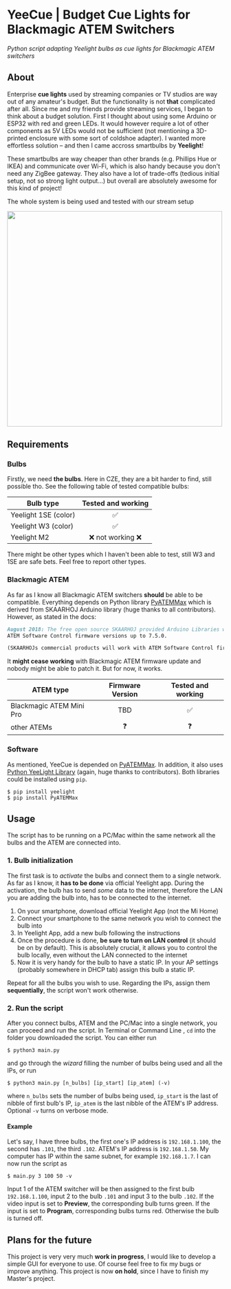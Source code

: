 # YeeCue | Budget Cue Lights for Blackmagic ATEM Switchers
<i>Python script adapting Yeelight bulbs as cue lights for Blackmagic ATEM switchers</i>

## About
Enterprise <b>cue lights</b> used by streaming companies or TV studios are way out of any amateur's budget. But the functionality is not <b>that</b> complicated after all. 
Since me and my friends provide streaming services, I began to think about a budget solution. First I thought about using some Arduino or ESP32 with red 
and green LEDs. It would however require a lot of other components as 5V LEDs would not be sufficient (not mentioning a 3D-printed enclosure with some sort of coldshoe adapter). I wanted more effortless solution – and then I came accross smartbulbs by <b>Yeelight</b>!

These smartbulbs are way cheaper than other brands (e.g. Phillips Hue or IKEA) and communicate over Wi-Fi, which is also handy because you don't need any ZigBee gateway. They also have a lot of trade-offs (tedious initial setup, not so strong light output...) but overall are absolutely awesome for this kind of project!

The whole system is being used and tested with our stream setup

<img src="https://user-images.githubusercontent.com/63453314/209685236-5d55c558-8f29-4c99-a1a0-12867db283f4.jpg"  width="500">

## Requirements
### Bulbs
Firstly, we need <b>the bulbs</b>. Here in CZE, they are a bit harder to find, still possible tho. See the following table of tested compatible bulbs:

| Bulb type | Tested and working |
| --------- | :---: |
| Yeelight 1SE (color) | ✅ |
| Yeelight W3 (color) | ✅ |
| Yeelight M2 | ❌ not working ❌ |

There might be other types which I haven't been able to test, still W3 and 1SE are safe bets. Feel free to report other types.
### Blackmagic ATEM
As far as I know all Blackmagic ATEM switchers <b>should</b> be able to be compatible. Everything depends on Python library <a href="https://clvlabs.github.io/PyATEMMax/">PyATEMMax</a> which is derived from SKAARHOJ Arduino library (huge thanks to all contributors). However, as stated in the docs:
```markdown
August 2018: The free open source SKAARHOJ provided Arduino Libraries will only work with 
ATEM Software Control firmware versions up to 7.5.0.

(SKAARHOJs commercial products will work with ATEM Software Control firmwares beyond 7.5.0)
```
It <b>might cease working</b> with Blackmagic ATEM firmware update and nobody might be able to patch it. But for now, it works.

| ATEM type | Firmware Version | Tested and working |
| --------- | :--------------: | :----------------: | 
| Blackmagic ATEM Mini Pro | TBD | ✅ |
| other ATEMs | ❓ | ❓ |

### Software
As mentioned, YeeCue is depended on <a href="https://clvlabs.github.io/PyATEMMax/">PyATEMMax</a>. In addition, it also uses <a href="https://yeelight.readthedocs.io/en/latest/"> Python YeeLight Library</a> (again, huge thanks to contributors). Both libraries could be installed using ``pip``.
```shell
$ pip install yeelight
$ pip install PyATEMMax
```

## Usage
The script has to be running on a PC/Mac within the same network all the bulbs and the ATEM are connected into. 
### 1. Bulb initialization
The first task is to <i>activate</i> the bulbs and connect them to a single network. As far as I know, it <b>has to be done</b> via official Yeelight app. During the activation, the bulb has to send <i>some</i> data to the internet, therefore the LAN you are adding the bulb into, has to be connected to the internet. 
1. On your smartphone, download official Yeelight App (not the Mi Home)
2. Connect your smartphone to the same network you wish to connect the bulb into
3. In Yeelight App, add a new bulb following the instructions
4. Once the procedure is done, <b>be sure to turn on LAN control</b> (it should be on by default). This is absolutely crucial, it allows you to control the bulb locally, even without the LAN connected to the internet
5. Now it is very handy for the bulb to have a static IP. In your AP settings (probably somewhere in DHCP tab) assign this bulb a static IP.

Repeat for all the bulbs you wish to use. Regarding the IPs, assign them <b>sequentially</b>, the script won't work otherwise. 

### 2. Run the script
After you connect bulbs, ATEM and the PC/Mac into a single network, you can proceed and run the script. In Terminal or Command Line , ``cd`` into the folder you downloaded the script. You can either run
```shell
$ python3 main.py
```
and go through the <i>wizard</i> filling the number of bulbs being used and all the IPs, or run
```shell
$ python3 main.py [n_bulbs] [ip_start] [ip_atem] (-v)
```
where ``n_bulbs`` sets the number of bulbs being used, ``ip_start`` is the last of nibble of first bulb's IP, ``ip_atem`` is the last nibble of the ATEM's IP address. Optional ``-v`` turns on verbose mode. 
#### Example
Let's say, I have three bulbs, the first one's IP address is ``192.168.1.100``, the second has ``.101``, the third ``.102``. ATEM's IP address is ``192.168.1.50``. My computer has IP within the same subnet, for example ``192.168.1.7``. I can now run the script as 
```shell
$ main.py 3 100 50 -v
```
Input 1 of the ATEM switcher will be then assigned to the first bulb ``192.168.1.100``, input 2 to the bulb ``.101`` and input 3 to the bulb ``.102``. If the video input is set to <b>Preview</b>, the corresponding bulb turns green. If the input is set to <b>Program</b>, corresponding bulbs turns red. Otherwise the bulb is turned off. 

## Plans for the future
This project is very very much <b>work in progress</b>, I would like to develop a simple GUI for everyone to use. Of course feel free to fix my bugs or improve anything. This project is now <b>on hold</b>, since I have to finish my Master's project. 

